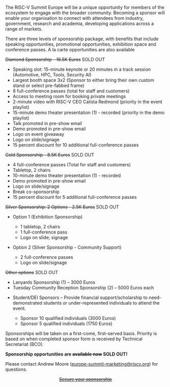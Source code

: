 The RISC-V Summit Europe will be a unique opportunity for members of the ecosystem to engage with the broader community. Becoming a sponsor will enable your organisation to connect with attendees from industry, government, research and academia, developing applications across a range of markets. 

There are three levels of sponsorship package, with benefits that include speaking opportunities, promotional opportunities, exhibition space and conference passes. A la carte opportunities are also available

<div class="highlight-box">
<div class="highlight-box-heading diamond-box-heading">
  <s>Diamond Sponsorship - 16.5K Euros</s> SOLD OUT
</div>
<div class="diamond-box">
  <ul>
    <li>Speaking slot: 15-minute keynote or 20 minutes in a track session (Automotive, HPC, Tools, Security AI)</li>
    <li>Largest booth space 3x2 (Sponsor to either bring their own custom stand or select pre-fabbed frame)</li>
    <li>8 full-conference passes (total for staff and customers)</li>
    <li>Access to meeting room for booking private meetings</li>
    <li>2-minute video with RISC-V CEO Calista Redmond (priority in the event playlist)</li>
    <li>15-minute demo theater presentation (1) - recorded (priority in the demo playlist)</li>
    <li>Talk promoted in pre-show email</li>
    <li>Demo promoted in pre-show email</li>
    <li>Logo on event giveaway</li>
    <li>Logo on slide/signage</li>
    <li>15 percent discount for 10 additional full-conference passes</li>
  </ul>
</div>
</div>

<div class="highlight-box">
<div class="highlight-box-heading gold-box-heading">
  <s>Gold Sponsorship - 8.5K Euros</s> SOLD OUT
</div>
<div class="gold-box">
  <ul>
    <li>4 full-conference passes (Total for staff and customers)</li>
    <li>Tabletop, 2 chairs</li>
    <li>10-minute demo theater presentation (1) - recorded</li>
    <li>Demo promoted in pre-show email</li>
    <li>Logo on slide/signage</li>
    <li>Break co-sponsorship</li>
    <li>15 percent discount for 5 additional full-conference passes</li>
  </ul>
</div>
</div>

<div class="highlight-box">
<div class="highlight-box-heading silver-box-heading">
  <s>Silver Sponsorship: 2 Options - 2.5K Euros</s> SOLD OUT
</div>
<div class="silver-box">
  <ul> 
    <li> Option 1 (Exhibition Sponsorship)</li>
    <ul>
        <li>1 tabletop, 2 chairs</li>
        <li>1 full-conference pass</li>
        <li>Logo on slide; signage</li>
    </ul>
  </ul>
  <ul>
    <li>Option 2 (Silver Sponsorship - Community Support)</li>
    <ul>
        <li>2 full-conference passes</li>
        <li>Logo on slide/signage</li>
    </ul>
  </ul>
</div>
</div>

<div class="highlight-box">
<div class="highlight-box-heading other-box-heading">
  <s>Other options</s> SOLD OUT
</div>
<div class="other-box">
  <ul>
    <li>Lanyards Sponsorship (1) – 3000 Euros</li>
    <li>Tuesday Community Reception Sponsorship (2) – 5000 Euros each</li>
  </ul>

  <ul>
    <li>Student/DEI Sponsors – Provide financial support/scholarship to need-demonstrated students or under-represented individuals to attend the event.</li>
    <ul>
        <li>Sponsor 10 qualified individuals (3000 Euros)</li>
        <li>Sponsor 5 qualified individuals (1750 Euros)</li>
    </ul>
  </ul>
</div>
</div>

Sponsorships will be taken on a first-come, first-served basis. Priority is based on when completed sponsor form is received by Technical Secretariat (BCO).


**Sponsorship opportunities are <s>available now</s> SOLD OUT!**

Please contact Andrew Moore (europe-summit-marketing@riscv.org) for questions.

<div style="text-align: center">
<a href="/sponsoring.html" class="highlight-button"><s>Secure your sponsorship</s></a>
</div>
